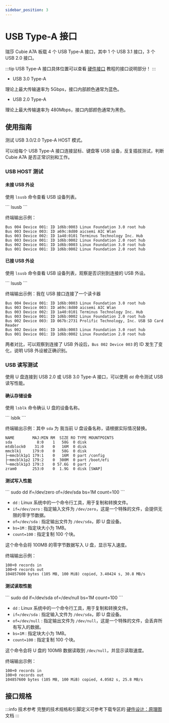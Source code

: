 ```yaml
---
sidebar_position: 3
---
```


# USB Type-A 接口

瑞莎 Cubie A7A 板载 4 个 USB Type-A 接口，其中 1 个 USB 3.1 接口，3 个 USB 2.0 接口。

:::tip
USB Type-A 接口具体位置可以查看 [硬件接口](./hardware-info) 教程的接口说明部分！
:::

- USB 3.0 Type-A

理论上最大传输速率为 5Gbps，接口内部颜色通常为蓝色。

- USB 2.0 Type-A

理论上最大传输速率为 480Mbps，接口内部颜色通常为黑色。

## 使用指南

测试 USB 3.0/2.0 Type-A HOST 模式。

可以给每个 USB Type-A 接口连接鼠标、键盘等 USB 设备，反复插拔测试，判断 Cubie A7A 是否正常识别和工作。

### USB HOST 测试

#### 未接 USB 外设

使用 `lsusb` 命令查看 USB 设备列表。

<NewCodeBlock tip="radxa@device$" type="device">
```
lsusb
```
</NewCodeBlock>

终端输出示例：

```
Bus 004 Device 001: ID 1d6b:0003 Linux Foundation 3.0 root hub
Bus 003 Device 003: ID a69c:8d80 aicsemi AIC Wlan
Bus 003 Device 002: ID 1a40:0101 Terminus Technology Inc. Hub
Bus 003 Device 001: ID 1d6b:0002 Linux Foundation 2.0 root hub
Bus 002 Device 001: ID 1d6b:0003 Linux Foundation 3.0 root hub
Bus 001 Device 001: ID 1d6b:0002 Linux Foundation 2.0 root hub
```

#### 已接 USB 外设

使用 `lsusb` 命令查看 USB 设备列表，观察是否识别到连接的 USB 外设。

<NewCodeBlock tip="radxa@device$" type="device">
```
lsusb
```
</NewCodeBlock>

终端输出示例：我在 USB 接口连接了一个读卡器

```
Bus 004 Device 001: ID 1d6b:0003 Linux Foundation 3.0 root hub
Bus 003 Device 003: ID a69c:8d80 aicsemi AIC Wlan
Bus 003 Device 002: ID 1a40:0101 Terminus Technology Inc. Hub
Bus 003 Device 001: ID 1d6b:0002 Linux Foundation 2.0 root hub
Bus 002 Device 003: ID 067b:2731 Prolific Technology, Inc. USB SD Card Reader
Bus 002 Device 001: ID 1d6b:0003 Linux Foundation 3.0 root hub
Bus 001 Device 001: ID 1d6b:0002 Linux Foundation 2.0 root hub
```

两者对比，可以观察到连接了 USB 外设后，`Bus 002 Device 003` 的 ID 发生了变化，说明 USB 外设被正确识别。

### USB 读写测试

使用 U 盘连接到 USB 2.0 或 USB 3.0 Type-A 接口，可以使用 `dd` 命令测试 USB 读写性能。

#### 确认存储设备

使用 `lsblk` 命令确认 U 盘的设备名称。

<NewCodeBlock tip="radxa@device$" type="device">
```
lsblk
```
</NewCodeBlock>

终端输出示例：其中 `sda` 为 我当前 U 盘设备名称，请根据实际情况替换。

```
NAME        MAJ:MIN RM  SIZE RO TYPE MOUNTPOINTS
sda           8:0    1   58G  0 disk
mtdblock0    31:0    0   16M  0 disk
mmcblk1     179:0    0   58G  0 disk
├─mmcblk1p1 179:1    0   16M  0 part /config
├─mmcblk1p2 179:2    0  300M  0 part /boot/efi
└─mmcblk1p3 179:3    0 57.6G  0 part /
zram0       253:0    0  1.9G  0 disk [SWAP]
```

#### 测试写入性能

<NewCodeBlock tip="radxa@device$" type="device">
```
sudo dd if=/dev/zero of=/dev/sda bs=1M count=100
```
</NewCodeBlock>

- `dd` : Linux 系统中的一个命令行工具，用于复制和转换文件。
- `if=/dev/zero` : 指定输入文件为 `/dev/zero`，这是一个特殊的文件，会提供无限的零字节数据。
- `of=/dev/sda` : 指定输出文件为 `/dev/sda`，即 U 盘设备。
- `bs=1M` : 指定块大小为 1MB。
- `count=100` : 指定复制 100 个块。

这个命令会将 100MB 的零字节数据写入 U 盘，显示写入速度。

终端输出示例：

```
100+0 records in
100+0 records out
104857600 bytes (105 MB, 100 MiB) copied, 3.40424 s, 30.8 MB/s
```

#### 测试读取性能

<NewCodeBlock tip="radxa@device$" type="device">
```
sudo dd if=/dev/sda of=/dev/null bs=1M count=100
```
</NewCodeBlock>

- `dd` : Linux 系统中的一个命令行工具，用于复制和转换文件。
- `if=/dev/sda` : 指定输入文件为 `/dev/sda`，即 U 盘设备。
- `of=/dev/null` : 指定输出文件为 `/dev/null`，这是一个特殊的文件，会丢弃所有写入的数据。
- `bs=1M` : 指定块大小为 1MB。
- `count=100` : 指定复制 100 个块。

这个命令会将 U 盘的 100MB 数据读取到 `/dev/null`，并显示读取速度。

终端输出示例：

```
100+0 records in
100+0 records out
104857600 bytes (105 MB, 100 MiB) copied, 4.0582 s, 25.8 MB/s
```

## 接口规格

:::info 技术参考
完整的技术规格和引脚定义可参考下载专区的 [硬件设计：原理图](../download) 文档
:::
